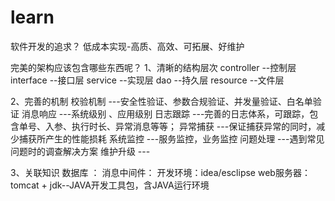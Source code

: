 # learn
软件开发的追求？
低成本实现-高质、高效、可拓展、好维护

完美的架构应该包含哪些东西呢？
1、清晰的结构层次
controller --控制层
interface  --接口层
service    --实现层
dao        --持久层
resource   --文件层

2、完善的机制
校验机制  ---安全性验证、参数合规验证、并发量验证、白名单验证
消息响应  ---系统级别 、应用级别
日志跟踪  ---完善的日志体系，可跟踪，包含单号、入参、执行时长、异常消息等等；
异常捕获  ---保证捕获异常的同时，减少捕获所产生的性能损耗
系统监控  ---服务监控，业务监控
问题处理  ---遇到常见问题时的调查解决方案
维护升级  ---

3、关联知识
数据库 ：
消息中间件：
开发环境：idea/esclipse
web服务器：tomcat + jdk--JAVA开发工具包，含JAVA运行环境

